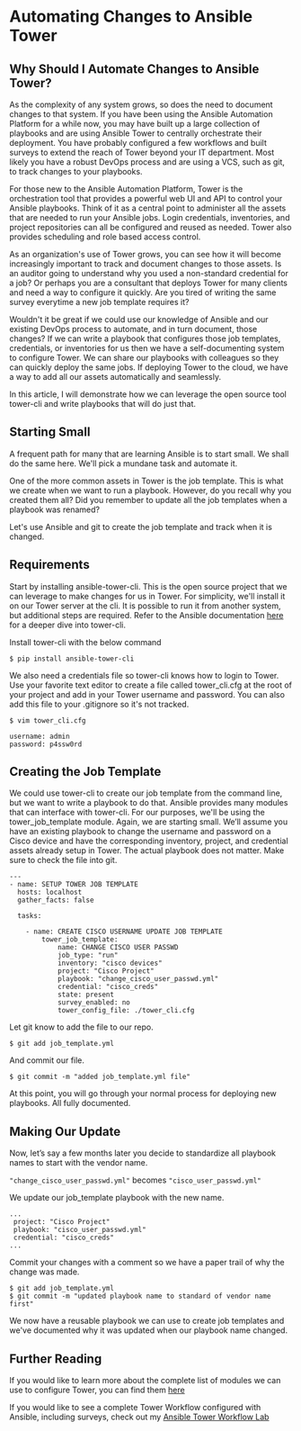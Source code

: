# Automating Changes to Ansible Tower

## Why Should I Automate Changes to Ansible Tower? 

As the complexity of any system grows, so does the need to document changes to that system. If you have been using the Ansible Automation Platform for a while now, you may have built up a large collection of playbooks and are using Ansible Tower to centrally orchestrate their deployment.  You have probably configured a few workflows and built surveys to extend the reach of Tower beyond your IT department. Most likely you have a robust DevOps process and are using a VCS,  such as git, to track changes to  your playbooks.  

For those new to the Ansible Automation Platform, Tower is the orchestration tool that provides a powerful web UI and API to control your Ansible playbooks.   Think of it as a central point to administer all the assets that are needed to run your Ansible jobs. Login credentials, inventories, and project repositories can all be configured and reused as needed.  Tower also provides scheduling and role based access control.   

As an organization's use of Tower grows, you can see how it will become increasingly important to track and document changes to those assets. Is an auditor going to understand why you used a non-standard credential for a job? Or perhaps you are a consultant that deploys Tower for many clients and need a way to configure it quickly. Are you tired of writing the same survey everytime a new job template requires it?  

Wouldn't it be great if we could use our knowledge of Ansible and our existing DevOps process to automate, and in turn document, those changes?  If we can write a playbook that configures those job templates, credentials, or inventories for us then we have a self-documenting system to configure Tower.   We can share our playbooks with colleagues so they can quickly deploy the same jobs.  If deploying Tower to the cloud, we have a way to add all our assets automatically and seamlessly.   

In this article, I will demonstrate how we can leverage the open source tool tower-cli and write playbooks that will do just that.   

## Starting Small

A frequent path for many that are learning Ansible is to start small.  We shall do the same here.  We'll pick a mundane task and automate it. 

One of the more common assets in Tower is the job template.  This is what we create when we want to run a playbook. However, do you recall why you created them all?  Did you remember to update all the job templates when a playbook was renamed?  

Let's use Ansible and git to create the job template and track when it is changed.

## Requirements

Start by installing ansible-tower-cli. This is the open source project that we can leverage to make changes for us in Tower. For simplicity, we'll install it on our Tower server at the cli.  It is possible to run it from another system, but additional steps are required.  Refer to the Ansible documentation [here](https://docs.ansible.com/ansible-tower/3.5.3/html/towerapi/tower_cli.html) for a deeper dive into tower-cli.

Install tower-cli with the below command

 ```
 $ pip install ansible-tower-cli
 ```

We also need a credentials file so tower-cli knows how to login to Tower.  Use your favorite text editor to create a file called tower_cli.cfg at the root of your project and add in your Tower username and password.  You can also add this file to your .gitignore so it's not tracked.

```
$ vim tower_cli.cfg

username: admin
password: p4ssw0rd
```

## Creating the Job Template

We could use tower-cli to create our job template from the command line, but we want to write a playbook to do that. Ansible provides many modules that can interface with tower-cli.  For our purposes, we'll be using the tower_job_template module.  Again, we are starting small. We’ll assume you have an existing playbook to change the username and password on a Cisco device and have the corresponding inventory, project, and credential assets already setup in Tower.  The actual playbook does not matter.  Make sure to check the file into git.


```
---
- name: SETUP TOWER JOB TEMPLATE
  hosts: localhost
  gather_facts: false

  tasks:

    - name: CREATE CISCO USERNAME UPDATE JOB TEMPLATE
        tower_job_template:
            name: CHANGE CISCO USER PASSWD
            job_type: "run"
            inventory: "cisco devices"
            project: "Cisco Project"
            playbook: "change_cisco_user_passwd.yml"
            credential: "cisco_creds"
            state: present
            survey_enabled: no
            tower_config_file: ./tower_cli.cfg
```

Let git know to add the file to our repo.

```
$ git add job_template.yml
```
And commit our file.
```
$ git commit -m "added job_template.yml file"
```

At this point, you will go through your normal process for deploying new playbooks.  All fully documented.  


## Making Our Update

Now, let’s say a few months later you decide to standardize all playbook names to start with the vendor name.

```"change_cisco_user_passwd.yml"```  becomes ```"cisco_user_passwd.yml"```

We update our job_template playbook with the new name.
```
...
 project: "Cisco Project"
 playbook: "cisco_user_passwd.yml"
 credential: "cisco_creds"
...
```
Commit your changes with a comment so we have a paper trail of why the change was made.
```
$ git add job_template.yml
$ git commit -m "updated playbook name to standard of vendor name first"
```


We now have a reusable playbook we can use to create job templates and we've documented why it was updated when our playbook name changed.  




## Further Reading

If you would like to learn more about the complete list of modules we can use to configure Tower, you can find them [here](https://docs.ansible.com/ansible/latest/modules/list_of_web_infrastructure_modules.html#ansible-tower)

If you would like to see a complete Tower Workflow configured with Ansible, including surveys, check out my [Ansible Tower Workflow Lab](https://github.com/gejames/Linux-Webserver-Tower-Lab)











